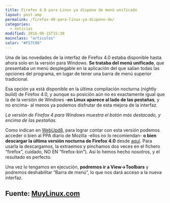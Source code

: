```yaml
---
title: Firefox 4.0 para Linux ya dispone de menú unificado
layout: post.amp
permalink: /firefox-40-para-linux-ya-dispone-de/
categories:
  - noticias
modified: 2016-08-15T15:30
mainclass: "articulos"
color: "#F57C00"
---
```

Una de las novedades de la interfaz de Firefox 4.0 estaba disponible hasta ahora solo en la versión para Windows. **Se trataba del menú unificado**, que presentaba un menú desplegable en la aplicación del que salían todas las opciones del programa, en lugar de tener una barra de menú superior tradicional.

<figure>
    <amp-img on="tap:lightbox1" role="button" tabindex="0" layout="responsive" title="Firefox-menuunificado" src="https://1.bp.blogspot.com/_IlK2pNFFgGM/TOpKeo-73nI/AAAAAAAAAFc/LAOUt4nZY_I/s1600/Firefox-menuunificado-500x388.jpg" alt="firefox 4"></amp-img>
</figure>

Esa opción ya está disponible en la última compilación nocturna (nightly build) de Firefox 4.0, y aunque su posición aún no es exactamente igual que la de la versión de Windows -**en Linux aparece al lado de las pestañas**, y no encima- al menos ya podemos disfrutar de esta mejora de la interfaz.


<figure>
    <amp-img on="tap:lightbox1" role="button" tabindex="0" layout="responsive" title="Firefox-menuunificado-windows" src="https://2.bp.blogspot.com/_IlK2pNFFgGM/TOpKfEqxsoI/AAAAAAAAAFg/HAojDM7vC20/s1600/Firefox-menuunificado-windows.jpg" alt="menu unificado"></amp-img>
</figure>

<em>La versión de Firefox 4 para Windows muestra el botón más destacado, y encima de las pestañas.</em>

Como indican en [WebUpd8][1], para lograr contar con esta versión podemos acceder o bien al PPA diario de Mozilla -ellos no lo recomiendan- **o bien descargar la última versión nocturna de Firefox 4.0** desde [aquí][2]. Para usarla la descargamos, la extraemos y pinchamos dos veces en el fichero “firefox”, cuidado, NO EN “firefox-bin”). Así lo hemos hecho nosotros, y el resultado es perfecto.

Una vez lo tengamos en ejecución, **podremos ir a View->Toolbars** y podremos deshabilitar “Barra de menú”, lo que nos dará acceso a la nueva interfaz.

## Fuente: <a href="http://www.muylinux.com/2010/11/22/firefox-4-0-para-linux-ya-dispone-de-menu-unificado" target="_blank">MuyLinux.com</a>

 [1]: http://www.webupd8.org/2010/11/firefox-40-for-linux-finally-gets.html
 [2]: http://ftp.mozilla.org/pub/mozilla.org/firefox/nightly/latest-trunk/
